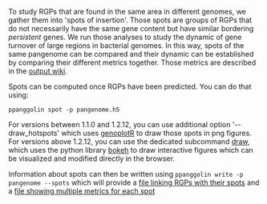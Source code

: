
To study RGPs that are found in the same area in different genomes, we gather them into 'spots of insertion'. Those spots are groups of RGPs that do not necessarily have the same gene content but have similar bordering _persistent_ genes. We run those analyses to study the dynamic of gene turnover of large regions in bacterial genomes. In this way, spots of the same pangenome can be compared and their dynamic can be established by comparing their different metrics together. Those metrics are described in the [output wiki](https://github.com/labgem/PPanGGOLiN/wiki/Outputs).

Spots can be computed once RGPs have been predicted. You can do that using:

`ppanggolin spot -p pangenome.h5`

For versions between 1.1.0 and 1.2.12, you can use additional option '--draw_hotspots' which uses [genoplotR](http://genoplotr.r-forge.r-project.org/) to draw those spots in png figures. For versions above 1.2.12, you can use the dedicated subcommand [draw](https://github.com/labgem/PPanGGOLiN/wiki/Outputs#draw), which uses the python library [bokeh](http://docs.bokeh.org/en/latest/) to draw interactive figures which can be visualized and modified directly in the browser.

Information about spots can then be written using `ppanggolin write -p pangenome --spots` which will provide a [file linking RGPs with their spots](https://github.com/labgem/PPanGGOLiN/wiki/Outputs#spots) and a [file showing multiple metrics for each spot](https://github.com/labgem/PPanGGOLiN/wiki/Outputs#summarize-spots)